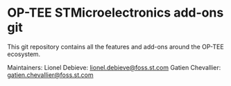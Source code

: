 # OP-TEE STMicroelectronics add-ons git

This git repository contains all the features and add-ons around the OP-TEE
ecosystem.

Maintainers:
Lionel Debieve: <lionel.debieve@foss.st.com>
Gatien Chevallier: <gatien.chevallier@foss.st.com>
